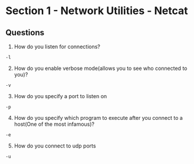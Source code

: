 # Section 1 - Network Utilities - Netcat

## Questions

1. How do you listen for connections?

```
-l
```

2. How do you enable verbose mode(allows you to see who connected to you)?

```
-v
```

3. How do you specify a port to listen on

```
-p
```

4. How do you specify which program to execute after you connect to a host(One of the most infamous)?

```
-e
```

5. How do you connect to udp ports

```
-u
```
